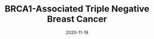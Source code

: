 ---
title: BRCA1-Associated Triple Negative Breast Cancer
image: data-cards/brca1-associated-triple.jpg

date: 2020-11-18

featured: true

minerva_link: https://www.cycif.org/data/mehta-2020/osd-BRCA-WT-vs-BRCA1-associated-TNBC
info_link: https://www.cycif.org/data/mehta-2020/ 
show_page_link: false
---